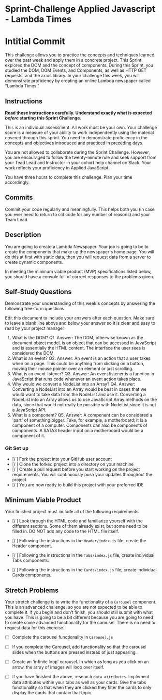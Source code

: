 # Sprint-Challenge Applied Javascript - Lambda Times
# Intitial Commit
This challenge allows you to practice the concepts and techniques learned over the past week and apply them in a concrete project. This Sprint explored the DOM and the concept of components. During this Sprint, you studied the DOM, DOM Events, and Components, as well as HTTP GET requests, and the axios library. In your challenge this week, you will demonstrate proficiency by creating an online Lambda newspaper called "Lambda Times."

## Instructions

**Read these instructions carefully. Understand exactly what is expected _before_ starting this Sprint Challenge.**

This is an individual assessment. All work must be your own. Your challenge score is a measure of your ability to work independently using the material covered through this sprint. You need to demonstrate proficiency in the concepts and objectives introduced and practiced in preceding days.

You are not allowed to collaborate during the Sprint Challenge. However, you are encouraged to follow the twenty-minute rule and seek support from your Tead Lead and Instructor in your cohort help channel on Slack. Your work reflects your proficiency in Applied JavaScript.

You have three hours to complete this challenge. Plan your time accordingly.

## Commits

Commit your code regularly and meaningfully. This helps both you (in case you ever need to return to old code for any number of reasons) and your Team Lead.

## Description

You are going to create a Lambda Newspaper. Your job is going to be to create the components that make up the newspaper's home page. You will do this at first with static data, then you will request data from a server to create dynamic components.

In meeting the minimum viable product (MVP) specifications listed below, you should have a console full of correct responses to the problems given.

## Self-Study Questions

Demonstrate your understanding of this week's concepts by answering the following free-form questions.

Edit this document to include your answers after each question. Make sure to leave a blank line above and below your answer so it is clear and easy to read by your project manager

1. What is the DOM?
    Q1. Answer: The DOM, otherwise known as the document object model, is an object that 
    can be accessed in JavaScript and is essentially the HTML content. The interface the user sees is considered the DOM.
2. What is an event?
    Q2. Answer: An event is an action that a user takes when on a page. This could be anything from clicking on a button, moving their mouse pointer over an element or just scrolling.
3. What is an event listener?
    Q3. Answer: An event listener is a function in JavaScript that runs code whenever an event action takes place.
4. Why would we convert a NodeList into an Array?
    Q4. Answer: Converting a NodeList into an Array would be best in cases that we would want to take data from the NodeList and use it. Converting a NodeList into an Array allows us to use JavaScript Array methods on the data, since that would not really be possible with NodeList since it is not a JavaScript API.
5. What is a component?
    Q5. Answer: A component can be considered a 'part' of something bigger. Take, for example, a motherboard; it is a component of a computer. Components can also be components of components. A SATA3 header input on a motherboard would be a component of it.
### Git Set up

* [/ ] Fork the project into your GitHub user account
* [/ ] Clone the forked project into a directory on your machine
* [/ ] Create a pull request before you start working on the project requirements.  You will continuously push your updates throughout the project.
* [/ ] You are now ready to build this project with your preferred IDE

## Minimum Viable Product

Your finished project must include all of the following requirements:

* [/ ] Look through the HTML code and familiarize yourself with the different sections. Some of them already exist, but some need to be filled in. DO NOT add any code to the HTML file itself.

* [/ ] Following the instructions in the `Header/index.js` file, create the Header component. 

* [/ ] Following the instructions in the `Tabs/index.js` file, create individual Tabs components.

* [/ ] Following the instructions in the `Cards/index.js` file, create individual Cards components.

## Stretch Problems

Your stretch challenge is to write the functionality of a `Carousel` component. This is an advanced challenge, so you are not expected to be able to complete it. If you begin and don't finish, you should still submit with what you have. This is going to be a bit different because you are going to need to create some advanced functionality for the carousel. There is no need to request data for this exercise.

* [ ] Complete the carousel functionality in `Carousel.js`

* [ ] If you complete the Carousel, add functionality so that the carousel slides when the buttons are pressed instead of just appearing.

* [ ] Create an 'infinite loop' carousel. In which as long as you click on an arrow, the array of images will loop over itself.

* [ ] If you have finished the above, research `data attributes`. Implement data attributes within your tabs as well as your cards. Give the tabs functionality so that when they are clicked they filter the cards to only display the cards that contain that topic.
